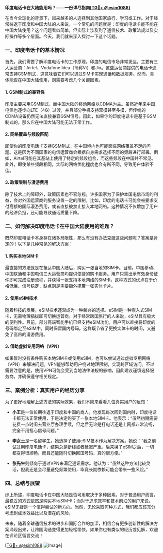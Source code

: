 **印度电话卡在大陆能用吗？——一份详尽指南[[TG💪+ @esim1088](https://t.me/s/esim1088)]**

在当今全球化的背景下，越来越多的人选择到其他国家旅行、学习或工作。对于经常往返于印度和中国大陆的人来说，一个常见的问题就是：印度的电话卡能不能在中国大陆使用？这个问题看似简单，但实际上涉及到了通信技术、政策法规以及实际操作等多个层面。今天，我们就来深入探讨一下这个话题。

### 一、印度电话卡的基本情况

首先，我们需要了解印度电话卡的工作原理。印度的电信市场非常发达，主要有三大运营商：Airtel、Vodafone Idea（简称Vi）和Jio。这些运营商提供的电话卡通常支持GSM制式，这意味着它们可以通过SIM卡实现通话和数据服务。然而，具体能否在中国大陆使用，则需要考虑几个关键因素。

#### 1. GSM制式的兼容性
印度主要采用GSM制式，而中国大陆的移动网络以CDMA为主。虽然近年来中国电信也逐步向LTE（4G）过渡，并且部分手机支持双模甚至多模，但传统的CDMA设备仍然无法直接兼容GSM信号。因此，如果你的印度电话卡是基于GSM制式的，那么它在中国大陆可能无法正常工作。

#### 2. 网络覆盖与频段匹配
即使你的印度电话卡支持GSM制式，在中国境内也可能面临网络覆盖不足的问题。这是因为不同国家的电信运营商会根据自身需求选择不同的频段进行部署。例如，Airtel可能在其基站上使用了特定的频段组合，而这些频段在中国并不常见。此外，即使某些频段相同，实际的网络优化程度也会有所不同，导致用户体验不佳。

#### 3. 政策限制与漫游费用
除了技术上的障碍外，政策因素也不容忽视。许多国家为了保护本国电信市场的利益，会对外国运营商的服务设置一定的限制。比如，印度的电话卡可能会被要求支付高额的国际漫游费用，或者直接被禁止接入本地网络。这种情况不仅增加了用户的经济负担，还可能导致通话质量下降。

### 二、如何解决印度电话卡在中国大陆使用的难题？

既然印度电话卡本身存在诸多局限性，那么有没有办法克服这些问题呢？答案是肯定的！以下是几种常见的解决方案：

#### 1. 购买本地SIM卡
最直接的方法就是在抵达中国大陆后，购买一张当地的SIM卡。目前，中国移动、中国联通和中国电信三大运营商均提供便捷的购卡服务。用户只需出示有效身份证件即可完成注册流程，并获得一张支持本地网络的SIM卡。这种方式的优点在于价格低廉、信号稳定，缺点则是需要额外携带一张实体卡片。

#### 2. 使用eSIM技术
随着科技的发展，eSIM技术逐渐成为一种新兴的选择。eSIM是一种嵌入式SIM卡，无需物理插拔即可切换运营商。对于经常跨国旅行的人来说，eSIM具有极大的便利性。目前，部分高端智能手机已经支持eSIM功能，用户可以直接将印度的号码绑定至eSIM中，同时保留国内号码。这样既节省了更换实体卡的时间，又避免了高昂的漫游费用。

#### 3. 借助虚拟专用网络（VPN）
如果暂时没有条件购买本地SIM卡或使用eSIM，也可以尝试通过虚拟专用网络（VPN）来解决问题。VPN能够帮助用户绕过地理限制，实现跨区域访问。不过需要注意的是，使用VPN可能会受到当地法律法规的影响，因此建议谨慎选择服务商，并确保遵守相关规定。

### 三、案例分析：真实用户的经历分享

为了更好地理解上述方法的实际效果，我们不妨来看看几位真实用户的反馈：

- **小王**是一位长期往返于印度和中国的商人。他发现每次回到国内时，印度电话卡都无法正常使用，于是决定购买了一张本地SIM卡。他表示：“虽然初期需要花费一点时间去营业厅办理手续，但之后无论是打电话还是上网都非常流畅，完全不用担心信号问题。”

- **李女士**是一名留学生，她选择了使用eSIM技术作为解决方案。她说：“我之前试过用印度电话卡，结果总是断线或者延迟严重。后来换了eSIM之后，一切都变得很顺畅，而且还能随时切换回国号码，真的很方便。”

- **张先生**则倾向于通过VPN来满足通讯需求。他认为：“虽然这种方法比较灵活，但我还是会尽量避免频繁使用，毕竟长期依赖可能会带来一些风险。”

### 四、总结与展望

综上所述，印度电话卡在中国大陆是否可用取决于多种因素。对于普通用户而言，最稳妥的方式依然是购买本地SIM卡；而对于追求效率和技术前沿的用户来说，eSIM无疑是一个值得尝试的新方向。当然，无论采取何种方式，我们都应该充分考虑到成本效益比以及潜在的风险。

未来，随着全球通信技术的进步和国际合作的加深，相信会有更多创新性的解决方案涌现出来，让跨国沟通变得更加轻松愉快。如果你也有类似的经历或见解，欢迎在评论区留言交流！

[[TG💪+ @esim1088](https://t.me/s/esim1088) ![Image](https://i.postimg.cc/4NQfJmqS/Snipaste-2025-05-13-00-14-12.png)]